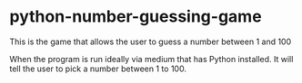 # python-number-guessing-game
This is the game that allows the user to guess a number between 1 and 100

When the program is run ideally via medium that has Python installed. It will tell the user to pick a number between 1 to 100.

